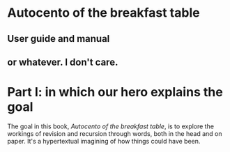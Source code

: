 #  Autocento of the breakfast table
## User guide and manual
## or whatever.  I don't care.

# Part I: in which our hero explains the goal

The goal in this book, *Autocento of the breakfast table*, is to explore the
workings of revision and recursion through words, both in the head and on
paper.  It's a hypertextual imagining of how things could have been.
